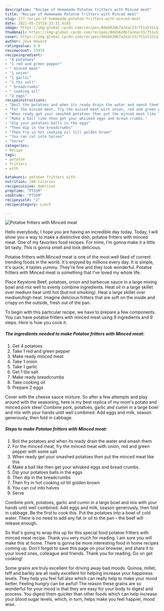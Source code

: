 ```yaml
---
description: "Recipe of Homemade Potatoe fritters with Minced meat"
title: "Recipe of Homemade Potatoe fritters with Minced meat"
slug: 277-recipe-of-homemade-potatoe-fritters-with-minced-meat
date: 2022-05-25T18:33:31.619Z
image: https://img-global.cpcdn.com/recipes/0deb620b7a2eac33/751x532cq70/potatoe-fritters-with-minced-meat-recipe-main-photo.jpg
thumbnail: https://img-global.cpcdn.com/recipes/0deb620b7a2eac33/751x532cq70/potatoe-fritters-with-minced-meat-recipe-main-photo.jpg
cover: https://img-global.cpcdn.com/recipes/0deb620b7a2eac33/751x532cq70/potatoe-fritters-with-minced-meat-recipe-main-photo.jpg
author: Jose Howard
ratingvalue: 4.9
reviewcount: 25918
recipeingredient:
- "4 potatoes"
- "1 red and green pepper"
- " minced meat"
- "1 onion"
- "1 garlic"
- "1 tbs salt"
- " breadcrumbs"
- " cooking oil"
- "2 eggs"
recipeinstructions:
- "Boil the potatoes and when its ready drain the water and smash them"
- "For the minced meat, fry the minced meat with onion, red and green pepper with some salt"
- "When ready get your smashed potatoes then put the minced meat like this"
- "Make a ball like then get your whisked eggs and bread crumbs."
- "Dip your potatoes balls in the eggs"
- "Then dip in the breadcrumbs"
- "Then fry in hot cooking oil till golden brown"
- "You can cut into halves"
- "Serve"
categories:
- Recipe
tags:
- potatoe
- fritters
- with

katakunci: potatoe fritters with 
nutrition: 248 calories
recipecuisine: American
preptime: "PT31M"
cooktime: "PT35M"
recipeyield: "2"
recipecategory: Lunch

---
```



![Potatoe fritters with Minced meat](https://img-global.cpcdn.com/recipes/0deb620b7a2eac33/751x532cq70/potatoe-fritters-with-minced-meat-recipe-main-photo.jpg)

Hello everybody, I hope you are having an incredible day today. Today, I will show you a way to make a distinctive dish, potatoe fritters with minced meat. One of my favorites food recipes. For mine, I'm gonna make it a little bit tasty. This is gonna smell and look delicious.

Potatoe fritters with Minced meat is one of the most well liked of current trending foods in the world. It's enjoyed by millions every day. It is simple, it's quick, it tastes yummy. They're fine and they look wonderful. Potatoe fritters with Minced meat is something that I've loved my whole life.

Place Keystone Beef, potatoes, onion and barbecue sauce in a large mixing bowl and mix well to evenly combine ingredients. Heat oil in a large skillet over medium heat until hot (but not smoking). Heat a large skillet over medium/high heat. Imagine delicious fritters that are soft on the inside and crispy on the outside, fresh out of the pan.


To begin with this particular recipe, we have to prepare a few components. You can have potatoe fritters with minced meat using 9 ingredients and 9 steps. Here is how you cook it.

<!--inarticleads1-->

##### The ingredients needed to make Potatoe fritters with Minced meat:

1. Get 4 potatoes
1. Take 1 red and green pepper
1. Make ready  minced meat
1. Take 1 onion
1. Take 1 garlic
1. Get 1 tbs salt
1. Make ready  breadcrumbs
1. Take  cooking oil
1. Prepare 2 eggs


Cover with the cheese sauce mixture. So after a few attempts and play around with the seasoning, here is my best replica of my mom&#39;s potato and minced pork stew! Combine pork, potatoes, garlic and cumin in a large bowl and mix with your hands until well combined. Add eggs and milk, season generously, then fold in cabbage. 

<!--inarticleads2-->

##### Steps to make Potatoe fritters with Minced meat:

1. Boil the potatoes and when its ready drain the water and smash them
1. For the minced meat, fry the minced meat with onion, red and green pepper with some salt
1. When ready get your smashed potatoes then put the minced meat like this
1. Make a ball like then get your whisked eggs and bread crumbs.
1. Dip your potatoes balls in the eggs
1. Then dip in the breadcrumbs
1. Then fry in hot cooking oil till golden brown
1. You can cut into halves
1. Serve


Combine pork, potatoes, garlic and cumin in a large bowl and mix with your hands until well combined. Add eggs and milk, season generously, then fold in cabbage. Be the first to cook this. Put the potatoes into a bowl of cold water. There is no need to add any fat or oil to the pan - the beef will release enough. 

So that's going to wrap this up for this special food potatoe fritters with minced meat recipe. Thank you very much for reading. I am sure you will make this at home. There is gonna be more interesting food in home recipes coming up. Don't forget to save this page on your browser, and share it to your loved ones, colleague and friends. Thank you for reading. Go on get cooking!

Some grains are truly excellent for driving away bad moods. Quinoa, millet, teff and barley are all really excellent for helping increase your happiness levels. They help you feel full also which can really help to make your mood better. Feeling hungry can be awful! The reason these grains are so wonderful for your mood is that they are easy for your body to digest and process. You digest them quicker than other foods which can help increase your blood sugar levels, which, in turn, helps make you feel happier, mood wise.
